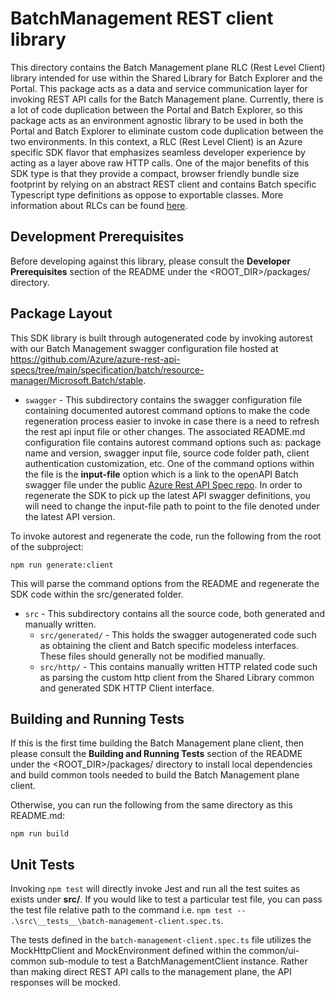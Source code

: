 # BatchManagement REST client library

This directory contains the Batch Management plane RLC (Rest Level Client) library intended for use within the Shared Library for Batch Explorer and the Portal. This package acts as a data and service communication layer for invoking REST API calls for the Batch Management plane. Currently, there is a lot of code duplication between the Portal and Batch Explorer, so this package acts as an environment agnostic library to be used in both the Portal and Batch Explorer to eliminate custom code duplication between the two environments. In this context, a RLC (Rest Level Client) is an Azure specific SDK flavor that emphasizes seamless developer experience by acting as a layer above raw HTTP calls. One of the major benefits of this SDK type is that they provide a compact, browser friendly bundle size footprint by relying on an abstract REST client and contains Batch specific Typescript type definitions as oppose to exportable classes. More information about RLCs can be found [here](https://devblogs.microsoft.com/azure-sdk/azure-rest-libraries-for-javascript/).

## Development Prerequisites

Before developing against this library, please consult the __Developer Prerequisites__ section of the README under the <ROOT_DIR>/packages/ directory.

## Package Layout

This SDK library is built through autogenerated code by invoking autorest with our Batch Management swagger configuration file hosted at <https://github.com/Azure/azure-rest-api-specs/tree/main/specification/batch/resource-manager/Microsoft.Batch/stable>.

- `swagger` - This subdirectory contains the swagger configuration file containing documented autorest command options to make the code regeneration process easier to invoke in case there is a need to refresh the rest api input file or other changes. The associated README.md configuration file contains autorest command options such as: package name and version, swagger input file, source code folder path, client authentication customization, etc. One of the command options within the file is the __input-file__ option which is a link to the openAPI Batch swagger file under the public [Azure Rest API Spec repo](https://github.com/Azure/azure-rest-api-specs). In order to regenerate the SDK to pick up the latest API swagger definitions, you will need to change the input-file path to point to the file denoted under the latest API version.

To invoke autorest and regenerate the code, run the following from the root of the subproject:

```shell
npm run generate:client
```

This will parse the command options from the README and regenerate the SDK code within the src/generated folder.

- `src` - This subdirectory contains all the source code, both generated and manually written.
    - `src/generated/` - This holds the swagger autogenerated code such as obtaining the client and Batch specific modeless interfaces. These files should generally not be modified manually.
    - `src/http/` - This contains manually written HTTP related code such as parsing the custom http client from the Shared Library common and generated SDK HTTP Client interface.

## Building and Running Tests

If this is the first time building the Batch Management plane client, then please consult the __Building and Running Tests__ section of the README under the <ROOT_DIR>/packages/ directory to install local dependencies and build common tools needed to build the Batch Management plane client.

Otherwise, you can run the following from the same directory as this README.md:

```shell
npm run build
```

## Unit Tests

Invoking `npm test` will directly invoke Jest and run all the test suites as exists under __src/__. If you would like to test a particular test file, you can pass the test file relative path to the command i.e. `npm test -- .\src\__tests__\batch-management-client.spec.ts`.

The tests defined in the `batch-management-client.spec.ts` file utilizes the MockHttpClient and MockEnvironment defined within the common/ui-common sub-module to test a BatchManagementClient instance. Rather than making direct REST API calls to the management plane, the API responses will be mocked.
